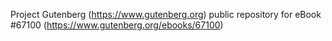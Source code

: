 Project Gutenberg (https://www.gutenberg.org) public repository for
eBook #67100 (https://www.gutenberg.org/ebooks/67100)
